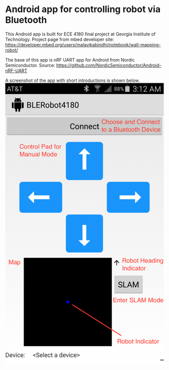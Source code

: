 # Android app for controlling robot via Bluetooth
This Android app is built for ECE 4180 final project at Georgia Institute of Technology.
Project page from mbed developer site: https://developer.mbed.org/users/malavikabindhi/notebook/wall-mapping-robot/

The base of this app is nRF UART app for Android from Nordic Semiconductor.
Source: https://github.com/NordicSemiconductor/Android-nRF-UART

A screenshot of the app with short introductions is shown below.
![screenshot](https://github.com/kniw233/BLERobot4180/blob/master/Screenshot.png)
